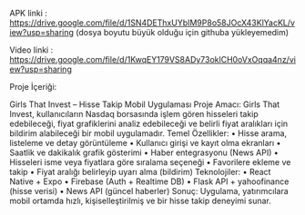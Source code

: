 APK linki : https://drive.google.com/file/d/1SN4DEThxUYbIM9P8o58JOcX43KlYacKL/view?usp=sharing
(dosya boyutu büyük olduğu için githuba yükleyemedim)

Video linki : https://drive.google.com/file/d/1KwqEY179VS8ADy73oklCH0oVxOqqa4nz/view?usp=sharing

Proje İçeriği:

Girls That Invest – Hisse Takip Mobil Uygulaması
Proje Amacı:
Girls That Invest, kullanıcıların Nasdaq borsasında işlem gören hisseleri takip edebileceği, fiyat grafiklerini analiz edebileceği ve belirli fiyat aralıkları için bildirim alabileceği bir mobil uygulamadır.
Temel Özellikler:
•	Hisse arama, listeleme ve detay görüntüleme
•	Kullanıcı girişi ve kayıt olma ekranları
•	Saatlik ve dakikalık grafik gösterimi
•	Haber entegrasyonu (News API)
•	Hisseleri isme veya fiyatlara göre sıralama seçeneği
•	Favorilere ekleme ve takip
•	Fiyat aralığı belirleyip uyarı alma (bildirim)
Teknolojiler:
•	React Native + Expo
•	Firebase (Auth + Realtime DB)
•	Flask API + yahoofinance (hisse verisi)
•	News API (güncel haberler)
Sonuç:
Uygulama, yatırımcılara mobil ortamda hızlı, kişiselleştirilmiş ve bir hisse takip deneyimi sunar.
